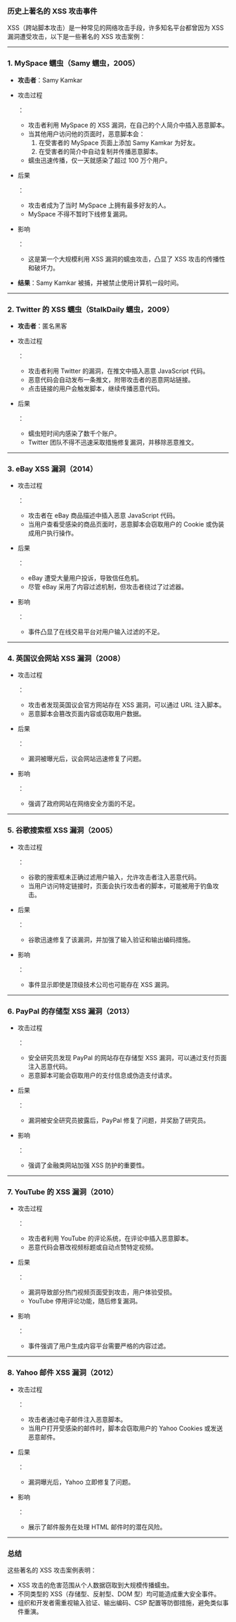 ### 历史上著名的 XSS 攻击事件

XSS（跨站脚本攻击）是一种常见的网络攻击手段，许多知名平台都曾因为 XSS 漏洞遭受攻击，以下是一些著名的 XSS 攻击案例：

------

### 1. **MySpace 蠕虫（Samy 蠕虫，2005）**

- **攻击者**：Samy Kamkar

- 攻击过程

  ： 

  - 攻击者利用 MySpace 的 XSS 漏洞，在自己的个人简介中插入恶意脚本。
  - 当其他用户访问他的页面时，恶意脚本会： 
    1. 在受害者的 MySpace 页面上添加 Samy Kamkar 为好友。
    2. 在受害者的简介中自动复制并传播恶意脚本。
  - 蠕虫迅速传播，仅一天就感染了超过 100 万个用户。

- 后果

  ： 

  - 攻击者成为了当时 MySpace 上拥有最多好友的人。
  - MySpace 不得不暂时下线修复漏洞。

- 影响

  ： 

  - 这是第一个大规模利用 XSS 漏洞的蠕虫攻击，凸显了 XSS 攻击的传播性和破坏力。

- **结果**：Samy Kamkar 被捕，并被禁止使用计算机一段时间。

------

### 2. **Twitter 的 XSS 蠕虫（StalkDaily 蠕虫，2009）**

- **攻击者**：匿名黑客

- 攻击过程

  ： 

  - 攻击者利用 Twitter 的漏洞，在推文中插入恶意 JavaScript 代码。
  - 恶意代码会自动发布一条推文，附带攻击者的恶意网站链接。
  - 点击链接的用户会触发脚本，继续传播恶意代码。

- 后果

  ： 

  - 蠕虫短时间内感染了数千个账户。
  - Twitter 团队不得不迅速采取措施修复漏洞，并移除恶意推文。

------

### 3. **eBay XSS 漏洞（2014）**

- 攻击过程

  ： 

  - 攻击者在 eBay 商品描述中插入恶意 JavaScript 代码。
  - 当用户查看受感染的商品页面时，恶意脚本会窃取用户的 Cookie 或伪装成用户执行操作。

- 后果

  ： 

  - eBay 遭受大量用户投诉，导致信任危机。
  - 尽管 eBay 采用了内容过滤机制，但攻击者绕过了过滤器。

- 影响

  ： 

  - 事件凸显了在线交易平台对用户输入过滤的不足。

------

### 4. **英国议会网站 XSS 漏洞（2008）**

- 攻击过程

  ： 

  - 攻击者发现英国议会官方网站存在 XSS 漏洞，可以通过 URL 注入脚本。
  - 恶意脚本会篡改页面内容或窃取用户数据。

- 后果

  ： 

  - 漏洞被曝光后，议会网站迅速修复了问题。

- 影响

  ： 

  - 强调了政府网站在网络安全方面的不足。

------

### 5. **谷歌搜索框 XSS 漏洞（2005）**

- 攻击过程

  ： 

  - 谷歌的搜索框未正确过滤用户输入，允许攻击者注入恶意代码。
  - 当用户访问特定链接时，页面会执行攻击者的脚本，可能被用于钓鱼攻击。

- 后果

  ： 

  - 谷歌迅速修复了该漏洞，并加强了输入验证和输出编码措施。

- 影响

  ： 

  - 事件显示即使是顶级技术公司也可能存在 XSS 漏洞。

------

### 6. **PayPal 的存储型 XSS 漏洞（2013）**

- 攻击过程

  ： 

  - 安全研究员发现 PayPal 的网站存在存储型 XSS 漏洞，可以通过支付页面注入恶意代码。
  - 恶意脚本可能会窃取用户的支付信息或伪造支付请求。

- 后果

  ： 

  - 漏洞被安全研究员披露后，PayPal 修复了问题，并奖励了研究员。

- 影响

  ： 

  - 强调了金融类网站加强 XSS 防护的重要性。

------

### 7. **YouTube 的 XSS 漏洞（2010）**

- 攻击过程

  ： 

  - 攻击者利用 YouTube 的评论系统，在评论中插入恶意脚本。
  - 恶意代码会篡改视频标题或自动点赞特定视频。

- 后果

  ： 

  - 漏洞导致部分热门视频页面受到攻击，用户体验受损。
  - YouTube 停用评论功能，随后修复漏洞。

- 影响

  ： 

  - 事件强调了用户生成内容平台需要严格的内容过滤。

------

### 8. **Yahoo 邮件 XSS 漏洞（2012）**

- 攻击过程

  ： 

  - 攻击者通过电子邮件注入恶意脚本。
  - 当用户打开受感染的邮件时，脚本会窃取用户的 Yahoo Cookies 或发送恶意邮件。

- 后果

  ： 

  - 漏洞曝光后，Yahoo 立即修复了问题。

- 影响

  ： 

  - 展示了邮件服务在处理 HTML 邮件时的潜在风险。

------

### 总结

这些著名的 XSS 攻击案例表明：

- XSS 攻击的危害范围从个人数据窃取到大规模传播蠕虫。
- 不同类型的 XSS（存储型、反射型、DOM 型）均可能造成重大安全事件。
- 组织和开发者需重视输入验证、输出编码、CSP 配置等防御措施，避免类似事件重演。